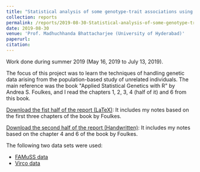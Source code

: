 ```yaml
---
title: "Statistical analysis of some genotype-trait associations using R"
collection: reports
permalink: /reports/2019-08-30-Statistical-analysis-of-some-genotype-trait-associations-using-R
date: 2019-08-30
venue: 'Prof. Madhuchhanda Bhattacharjee (University of Hyderabad)'
paperurl: 
citation: 
---
```

Work done during summer 2019 (May 16, 2019 to July 13, 2019).

The focus of this project was to learn the techniques of handling genetic data arising from the population-based study of unrelated individuals. The main reference was the book "Applied Statistical Genetics with R" by Andrea S. Foulkes, and I read the chapters 1, 2, 3, 4 (half of it) and 6 from this book.

[Download the fist half of the report (LaTeX)](https://t-padma.github.io/files/summer-2019-first-half.pdf): It includes my notes based on the first three chapters of the book by Foulkes.

[Download the second half of the report (Handwritten)](https://t-padma.github.io/files/summer-hand-written.pdf): It includes my notes based on the chapter 4 and 6 of the book by Foulkes.

The following two data sets were used:
* [FAMuSS data](https://t-padma.github.io/files/FMS_data.csv)
* [Virco data](https://t-padma.github.io/files/Virco_data.csv)
